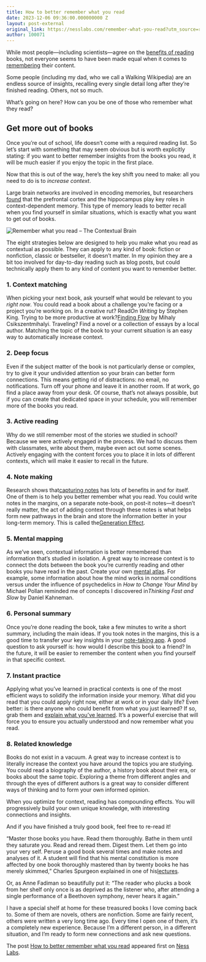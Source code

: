 ```yaml
---
title: How to better remember what you read
date: 2023-12-06 09:36:00.000000000 Z
layout: post-external
original_link: https://nesslabs.com/remember-what-you-read?utm_source=rss&utm_medium=rss&utm_campaign=remember-what-you-read
author: 100071
---
```


While most people—including scientists—agree on the [benefits of reading](https://nesslabs.com/reading-benefits) books, not everyone seems to have been made equal when it comes to [remembering](https://nesslabs.com/mnemonics) their content.

Some people (including my dad, who we call a Walking Wikipedia) are an endless source of insights, recalling every single detail long after they’re finished reading. Others, not so much. 

What’s going on here? How can you be one of those who remember what they read?

## Get more out of books

Once you’re out of school, life doesn’t come with a required reading list. So let’s start with something that may seem obvious but is worth explicitly stating: if you want to better remember insights from the books you read, it will be much easier if you enjoy the topic in the first place.

Now that this is out of the way, here’s the key shift you need to make: all you need to do is to _increase context_.

Large brain networks are involved in encoding memories, but researchers [found](https://www.ncbi.nlm.nih.gov/pmc/articles/PMC2634865/) that the prefrontal cortex and the hippocampus play key roles in context-dependent memory. This type of memory leads to better recall when you find yourself in similar situations, which is exactly what you want to get out of books.

![Remember what you read – The Contextual Brain](https://nesslabs.com/wp-content/uploads/2023/12/remember-what-you-read-contextual-brain-1024x576.png)

The eight strategies below are designed to help you make what you read as contextual as possible. They can apply to any kind of book: fiction or nonfiction, classic or bestseller, it doesn’t matter. In my opinion they are a bit too involved for day-to-day reading such as blog posts, but could technically apply them to any kind of content you want to remember better.

### 1. Context matching

When picking your next book, ask yourself what would be relevant to you _right now_. You could read a book about a challenge you’re facing or a project you’re working on. In a creative rut? Read[](https://amzn.to/2YU88FL)_On Writing_ by Stephen King. Trying to be more productive at work?[Finding Flow](https://amzn.to/2NS9H4i) by Mihaly Csikszentmihalyi. Traveling? Find a novel or a collection of essays by a local author. Matching the topic of the book to your current situation is an easy way to automatically increase context.

### 2. Deep focus

Even if the subject matter of the book is not particularly dense or complex, try to give it your undivided attention so your brain can better form connections. This means getting rid of distractions: no email, no notifications. Turn off your phone and leave it in another room. If at work, go find a place away from your desk. Of course, that’s not always possible, but if you can create that dedicated space in your schedule, you will remember more of the books you read.

### 3. Active reading

Why do we still remember most of the stories we studied in school? Because we were actively engaged in the process. We had to discuss them with classmates, write about them, maybe even act out some scenes. Actively engaging with the content forces you to place it in lots of different contexts, which will make it easier to recall in the future.

### 4. Note making

Research shows that[capturing notes](https://nesslabs.com/note-taking) has lots of benefits in and for itself. One of them is to help you better remember what you read. You could write notes in the margins, on a separate note-book, on post-it notes—it doesn’t really matter, the act of adding context through these notes is what helps form new pathways in the brain and store the information better in your long-term memory. This is called the[Generation Effect](https://nesslabs.com/generation-effect).

### 5. Mental mapping

As we’ve seen, contextual information is better remembered than information that’s studied in isolation. A great way to increase context is to connect the dots between the book you’re currently reading and other books you have read in the past. Create your own [mental atlas](https://nesslabs.com/mental-atlas). For example, some information about how the mind works in normal conditions versus under the influence of psychedelics in _How to Change Your Mind_ by Michael Pollan reminded me of concepts I discovered in[](https://amzn.to/2YR6SmM)_Thinking Fast and Slow_ by Daniel Kahneman.

### 6. Personal summary

Once you’re done reading the book, take a few minutes to write a short summary, including the main ideas. If you took notes in the margins, this is a good time to transfer your key insights in your [note-taking app](https://nesslabs.com/how-to-choose-the-right-note-taking-app). A good question to ask yourself is: how would I describe this book to a friend? In the future, it will be easier to remember the content when you find yourself in that specific context.

### 7. Instant practice

Applying what you’ve learned in practical contexts is one of the most efficient ways to solidify the information inside your memory. What did you read that you could apply right now, either at work or in your daily life? Even better: is there anyone who could benefit from what you just learned? If so, grab them and [explain what you’ve learned](https://nesslabs.com/feynman-technique). It’s a powerful exercise that will force you to ensure you actually understood and now remember what you read.

### 8. Related knowledge

Books do not exist in a vacuum. A great way to increase context is to literally increase the context you have around the topics you are studying. You could read a biography of the author, a history book about their era, or books about the same topic. Exploring a theme from different angles and through the eyes of different authors is a great way to consider different ways of thinking and to form your own informed opinion.

When you optimize for context, reading has compounding effects. You will progressively build your own unique knowledge, with interesting connections and insights.

And if you have finished a truly good book, feel free to re-read it! 

“Master those books you have. Read them thoroughly. Bathe in them until they saturate you. Read and reread them. Digest them. Let them go into your very self. Peruse a good book several times and make notes and analyses of it. A student will find that his mental constitution is more affected by one book thoroughly mastered than by twenty books he has merely skimmed,” Charles Spurgeon explained in one of his[lectures](https://amzn.to/2PK8MoY).

Or, as Anne Fadiman so beautifully put it: “The reader who plucks a book from her shelf only once is as deprived as the listener who, after attending a single performance of a Beethoven symphony, never hears it again.”

I have a special shelf at home for these treasured books I love coming back to. Some of them are novels, others are nonfiction. Some are fairly recent, others were written a very long time ago. Every time I open one of them, it’s a completely new experience. Because I’m a different person, in a different situation, and I’m ready to form new connections and ask new questions.

The post [How to better remember what you read](https://nesslabs.com/remember-what-you-read) appeared first on [Ness Labs](https://nesslabs.com).

